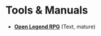 # Tools & Manuals

[comment]: # (start of autogenerated content, do not edit)
- **[Open Legend RPG](open_legend_rpg.md)** (Text, mature)

[comment]: # (end of autogenerated content)